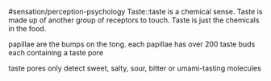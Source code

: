 #sensation/perception-psychology 
Taste::taste is a chemical sense. Taste is made up of another group of receptors to touch. Taste is just the chemicals in the food. 

papillae are the bumps on the tong. each papillae has over 200 taste buds each containing a taste pore

taste pores only detect sweet, salty, sour, bitter or umami-tasting molecules